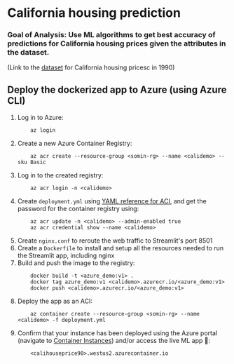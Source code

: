 <!-- [![Open in Visual Studio Code](https://open.vscode.dev/badges/open-in-vscode.svg)](vscode://vscode.git/clone?url=https://github.com/minsa110/CaliforniaHousingPrediction.git)

_(^currently only works from cloned repo...)_ -->

# California housing prediction
### Goal of Analysis: Use ML algorithms to get best accuracy of predictions for California housing prices given the attributes in the dataset.

(Link to the [dataset](https://www.kaggle.com/camnugent/california-housing-prices) for California housing pricesc in 1990)

## Deploy the dockerized app to Azure (using Azure CLI)
1. Log in to Azure:
    ```
        az login
    ```
2. Create a new Azure Container Registry:
    ```
        az acr create --resource-group <somin-rg> --name <calidemo> --sku Basic
    ```
3. Log in to the created registry:
    ```
        az acr login -n <calidemo>
    ```
4. Create `deployment.yml` using [YAML reference for ACI](https://docs.microsoft.com/en-us/azure/container-instances/container-instances-reference-yaml), and get the password for the container registry using:
    ```
        az acr update -n <calidemo> --admin-enabled true
        az acr credential show --name <calidemo>
    ```
5. Create `nginx.conf` to reroute the web traffic to Streamlit's port 8501
6. Create a `Dockerfile` to install and setup all the resources needed to run the Streamlit app, including nginx
7. Build and push the image to the registry:
    ```
        docker build -t <azure_demo:v1> .
        docker tag azure_demo:v1 <calidemo>.azurecr.io/<azure_demo:v1>
        docker push <calidemo>.azurecr.io/<azure_demo:v1>
    ```
8. Deploy the app as an ACI:
    ```
        az container create --resource-group <somin-rg> --name <calidemo> -f deployment.yml
    ```
9. Confirm that your instance has been deployed using the Azure portal (navigate to [Container Instances](https://ms.portal.azure.com/#blade/HubsExtension/BrowseResource/resourceType/Microsoft.ContainerInstance%2FcontainerGroups)) and/or access the live ML app 🥳:
    ```
        <calihouseprice90>.westus2.azurecontainer.io
    ```

